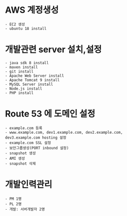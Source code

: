 # AWS 계정생성
    - EC2 생성
    - ubuntu 18 install

# 개발관련 server 설치,설정
    - java sdk 8 install
    - maven install
    - git install
    - Apache Web Server install
    - Apache Tomcat 9 install
    - MySQL Server install
    - Node.js install
    - PHP install

# Route 53 에 도메인 설정
    - example.com 등록
    - www.example.com, dev1.example.com, dev2.example.com, dev3.example.com hosting 설정    
    - example.com SSL 설정
    - 보안그룹생성(PORT inbound 설정)
    - snapshot 생성
    - AMI 생성
    - snapshot 삭제
    
# 개발인력관리
    - PM 1명
    - PL 2명
    - 개발: 서버개발자 2명
